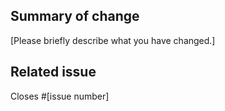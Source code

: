 ## Summary of change

[Please briefly describe what you have changed.]

## Related issue

Closes #[issue number]
